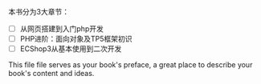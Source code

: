 

本书分为3大章节：

* [ ] 从网页搭建到入门php开发
* [ ] PHP进阶：面向对象及TP5框架初识
* [ ] ECShop3从基本使用到二次开发

This file file serves as your book's preface, a great place to describe your book's content and ideas.

